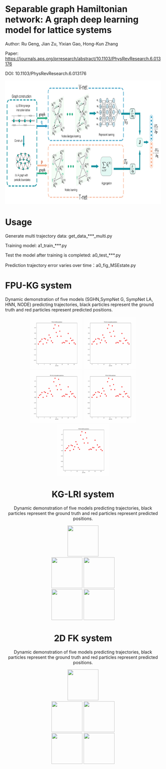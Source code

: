 # Separable graph Hamiltonian network: A graph deep learning model for lattice systems

Author: Ru Geng, Jian Zu, Yixian Gao, Hong-Kun Zhang

Paper: https://journals.aps.org/prresearch/abstract/10.1103/PhysRevResearch.6.013176

DOI: 10.1103/PhysRevResearch.6.013176

 
<img src="https://github.com/GengRu93/DemoSGH/blob/main/fig_SGHN.png" width="800" height="400"/>
  
# Usage

Generate multi trajectory data: get_data_***_multi.py

Training model: a1_train_***.py

Test the model after training is completed: a0_test_***.py

Prediction trajectory error varies over time：a0_fig_MSEstate.py


# FPU-KG system
Dynamic demonstration of five models (SGHN,SympNet G, SympNet LA, HNN, NODE) predicting trajectories, black particles represent the ground truth and red particles represent predicted positions.
 
  <div id="header" align="center">
   <img src="https://github.com/GengRu93/DemoSGH/blob/main/MixFPU_SGHN.gif" width="170" height="170"/>
  <img src="https://github.com/GengRu93/DemoSGH/blob/main/MixFPU_SympNetG.gif" width="170" height="170"/>
<img src="https://github.com/GengRu93/DemoSGH/blob/main/MixFPU_SympNetLA.gif" width="170" height="170"/>
    <img src="https://github.com/GengRu93/DemoSGH/blob/main/MixFPU_HNN.gif" width="170" height="170"/>
  <img src="https://github.com/GengRu93/DemoSGH/blob/main/MixFPU_NODE.gif" width="170" height="170"/>
 
  
 # KG-LRI system
 Dynamic demonstration of five models predicting trajectories, black particles represent the ground truth and red particles represent predicted positions.
 
 <div id="header" align="center">
  <img src="https://github.com/GengRu93/DemoSGH/blob/main/KGLRI_SGHN.gif" width="100" height="100"/>

   </div>
    <div id="header" align="center">
  <img src="https://github.com/GengRu93/DemoSGH/blob/main/KGLRI_SympNetG.gif" width="100" height="100"/>
<img src="https://github.com/GengRu93/DemoSGH/blob/main/KGLRI_SympNetLA.gif" width="100" height="100"/>
   </div>
   <div id="header" align="center">
 <img src="https://github.com/GengRu93/DemoSGH/blob/main/KGLRI_HNN.gif" width="100" height="100"/>
  <img src="https://github.com/GengRu93/DemoSGH/blob/main/KGLRI_NODE.gif" width="100" height="100"/>
  </div>
  
   # 2D FK system
  Dynamic demonstration of five models predicting trajectories, black particles represent the ground truth and red particles represent predicted positions.
 
 <div id="header" align="center">
  <img src="https://github.com/GengRu93/DemoSGH/blob/main/2DFK_SGHN.gif" width="100" height="100"/>

   </div>
    <div id="header" align="center">
  <img src="https://github.com/GengRu93/DemoSGH/blob/main/2DFK_SympNetG.gif" width="100" height="100"/>
<img src="https://github.com/GengRu93/DemoSGH/blob/main/2DFK_SympNetLA.gif" width="100" height="100"/>
   </div>
   <div id="header" align="center">
 <img src="https://github.com/GengRu93/DemoSGH/blob/main/2DFK_HNN.gif" width="100" height="100"/>
  <img src="https://github.com/GengRu93/DemoSGH/blob/main/2DFK_NODE.gif" width="100" height="100"/>
  </div>
